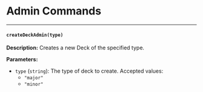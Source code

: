 # Admin Commands

***

#### `createDeckAdmin(type)`

**Description:** Creates a new Deck of the specified type.

**Parameters:**

* `type` (`string`): The type of deck to create. Accepted values:
  * `"major"`
  * `"minor"`
